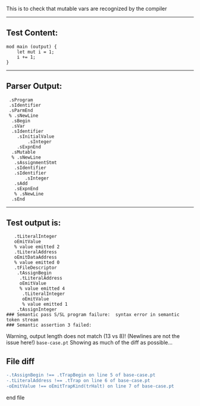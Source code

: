 This is to check that mutable vars are recognized by the compiler

-------------------------


Test Content: 
-------------------------
```
mod main (output) { 
    let mut i = 1;
    i += 1;
}
```
------------------------


Parser Output: 
-------------------------
```
 .sProgram
 .sIdentifier
 .sParmEnd
 % .sNewLine
  .sBegin
  .sVar
  .sIdentifier
    .sInitialValue
        .sInteger
    .sExpnEnd
  .sMutable
  % .sNewLine
   .sAssignmentStmt
   .sIdentifier
   .sIdentifier
       .sInteger
   .sAdd
   .sExpnEnd
   % .sNewLine
  .sEnd

```
------------------------

Test output is: 
-------------------------
```
   .tLiteralInteger
   oEmitValue
   % value emitted 2
   .tLiteralAddress
   oEmitDataAddress
   % value emitted 0
   .tFileDescriptor
    .tAssignBegin
     .tLiteralAddress
     oEmitValue
     % value emitted 4
      .tLiteralInteger
      oEmitValue
      % value emitted 1
    .tAssignInteger
### Semantic pass S/SL program failure:  syntax error in semantic token stream
### Semantic assertion 3 failed: 

```


Warning, output length does not match (13 vs 8)!  (Newlines are not the issue here!) `base-case.pt`
Showing as much of the diff as possible...

File diff
-------------------------
```diff
-.tAssignBegin !== .tTrapBegin on line 5 of base-case.pt
-.tLiteralAddress !== .tTrap on line 6 of base-case.pt
-oEmitValue !== oEmitTrapKind(trHalt) on line 7 of base-case.pt

```
end file
